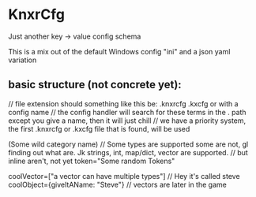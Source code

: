 # KnxrCfg
Just another key -> value config schema


This is a mix out of the default Windows config "ini" and a json yaml variation

## basic structure (not concrete yet):
// file extension should something like this be: .knxrcfg .kxcfg or with a config name
// the config handler will search for these terms in the . path except you give a name, then it will just chill
// we have a priority system, the first .knxrcfg or .kxcfg file that is found, will be used

(Some wild category name)
// Some types are supported some are not, gl finding out what are. Jk strings, int, map/dict, vector are supported.
// but inline aren't, not yet
token="Some random Tokens"

coolVector=["a vector can have multiple types"]
// Hey it's called steve
coolObject={giveItAName: "Steve"} // vectors are later in the game
